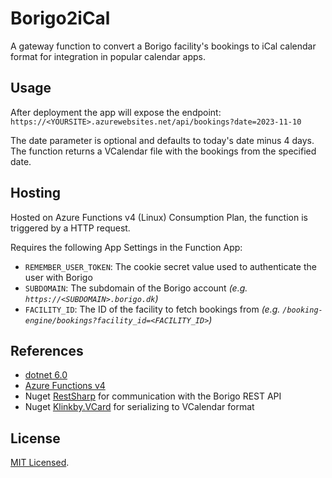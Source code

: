 # Borigo2iCal

A gateway function to convert a Borigo facility's bookings to iCal calendar format for 
integration in popular calendar apps.


## Usage

After deployment the app will expose the endpoint: `https://<YOURSITE>.azurewebsites.net/api/bookings?date=2023-11-10`

The date parameter is optional and defaults to today's date minus 4 days.
The function returns a VCalendar file with the bookings from the specified date.

## Hosting

Hosted on Azure Functions v4 (Linux) Consumption Plan, the function is triggered by a HTTP request.

Requires the following App Settings in the Function App:

- `REMEMBER_USER_TOKEN`: The cookie secret value used to authenticate the user with Borigo
- `SUBDOMAIN`: The subdomain of the Borigo account *(e.g. `https://<SUBDOMAIN>.borigo.dk`)*
- `FACILITY_ID`: The ID of the facility to fetch bookings from *(e.g. `/booking-engine/bookings?facility_id=<FACILITY_ID>`)*


## References

- [dotnet 6.0](https://dotnet.microsoft.com/en-us/download/dotnet/6.0)
- [Azure Functions v4](https://docs.microsoft.com/en-us/azure/azure-functions/functions-versions)
- Nuget [RestSharp](https://github.com/restsharp/RestSharp) for communication with the Borigo REST API
- Nuget [Klinkby.VCard](https://github.com/klinkby/klinkby.vcard) for serializing to VCalendar format


## License

[MIT Licensed](LICENSE).

